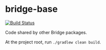 # bridge-base

[![Build Status](https://travis-ci.org/Sage-Bionetworks/bridge-base.svg?branch=master)](https://travis-ci.org/Sage-Bionetworks/bridge-base)

Code shared by other Bridge packages.

At the project root, run `./gradlew clean build`.
